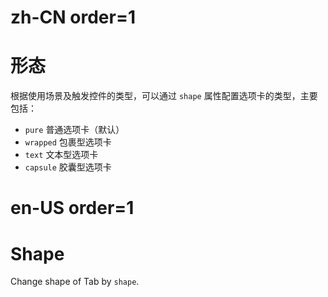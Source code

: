# zh-CN order=1

# 形态

根据使用场景及触发控件的类型，可以通过 `shape` 属性配置选项卡的类型，主要包括：

-   `pure` 普通选项卡（默认）
-   `wrapped` 包裹型选项卡
-   `text` 文本型选项卡
-   `capsule` 胶囊型选项卡

# en-US order=1

# Shape

Change shape of Tab by `shape`.
